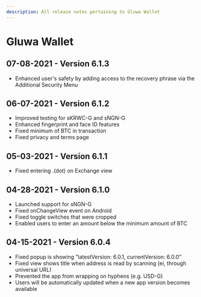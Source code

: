 ```yaml
---
description: All release notes pertaining to Gluwa Wallet
---
```


# Gluwa Wallet



## 07-08-2021 - Version 6.1.3

* Enhanced user's safety by adding access to the recovery phrase via the Additional Security Menu 

## 06-07-2021 - Version 6.1.2

* Improved testing for sKRWC-G and sNGN-G 
* Enhanced fingerprint and face ID features
* Fixed minimum of BTC in transaction 
* Fixed privacy and terms page

## 05-03-2021 - Version 6.1.1

* Fixed entering .\(dot\) on Exchange view

## 04-28-2021 - Version 6.1.0

* Launched support for sNGN-G
* Fixed onChangeView event on Android 
* Fixed toggle switches that were cropped 
* Enabled users to enter an amount below the minimum amount of BTC 

## 04-15-2021 - Version 6.0.4

* Fixed popup is showing "latestVersion: 6.0.1, currentVersion: 6.0.0"
* Fixed view shows title when address is read by scanning \(ei, through universal URL\)
* Prevented the app from wrapping on hyphens \(e.g. USD-G\)
* Users will be automatically updated when a new app version becomes available



